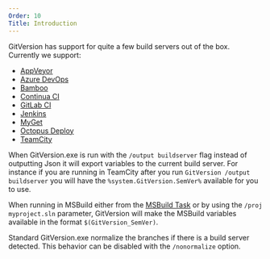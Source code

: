 ```yaml
---
Order: 10
Title: Introduction
---
```


GitVersion has support for quite a few build servers out of the box. Currently we support:

- [AppVeyor](build-server/appveyor)
- [Azure DevOps](build-server/azure-devops)
- [Bamboo](build-server/bamboo)
- [Continua CI](build-server/continua)
- [GitLab CI](build-server/gitlab)
- [Jenkins](build-server/jenkins)
- [MyGet](build-server/myget)
- [Octopus Deploy](build-server/octopus-deploy)
- [TeamCity](build-server/teamcity)

When GitVersion.exe is run with the `/output buildserver` flag instead of
outputting Json it will export variables to the current build server.  For
instance if you are running in TeamCity after you run
`GitVersion /output buildserver` you will have the `%system.GitVersion.SemVer%`
available for you to use.

When running in MSBuild either from the [MSBuild Task](../usage/msbuild-task) or
by using the `/proj myproject.sln` parameter, GitVersion will make the MSBuild
variables available in the format `$(GitVersion_SemVer)`.

Standard GitVersion.exe normalize the branches if there is a build server
detected. This behavior can be disabled with the `/nonormalize` option.
